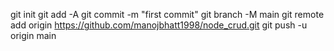 git init
git add -A
git commit -m "first commit"
git branch -M main
git remote add origin https://github.com/manojbhatt1998/node_crud.git
git push -u origin main